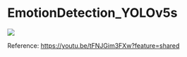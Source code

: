 # EmotionDetection_YOLOv5s

<img src="https://i.ytimg.com/vi/XJ6x4SrkNKI/mqdefault.jpg">


Reference: https://youtu.be/tFNJGim3FXw?feature=shared
